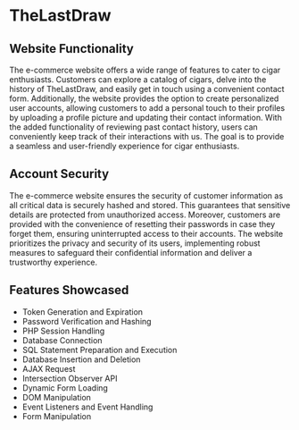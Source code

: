# TheLastDraw
## Website Functionality

The e-commerce website offers a wide range of features to cater to cigar enthusiasts. 
Customers can explore a catalog of cigars, delve into the history of TheLastDraw, and easily get in touch using a convenient contact form. Additionally, the website provides the option to create personalized user accounts, allowing customers to add a personal touch to their profiles by uploading a profile picture and updating their contact information. With the added functionality of reviewing past contact history, users can conveniently keep track of their interactions with us. The goal is to provide a seamless and user-friendly experience for cigar enthusiasts.

## Account Security
The e-commerce website ensures the security of customer information as all critical data is securely hashed and stored. This guarantees that sensitive details are protected from unauthorized access. Moreover, customers are provided with the convenience of resetting their passwords in case they forget them, ensuring uninterrupted access to their accounts. The website prioritizes the privacy and security of its users, implementing robust measures to safeguard their confidential information and deliver a trustworthy experience.

## Features Showcased
  * Token Generation and Expiration
  * Password Verification and Hashing
  * PHP Session Handling
  * Database Connection
  * SQL Statement Preparation and Execution
  * Database Insertion and Deletion
  * AJAX Request
  * Intersection Observer API
  * Dynamic Form Loading
  * DOM Manipulation
  * Event Listeners and Event Handling
  * Form Manipulation
  

